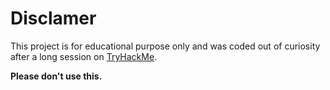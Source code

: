 # Disclamer
This project is for educational purpose only and was coded out of curiosity after a long session on [TryHackMe](https://tryhackme.com/).

**Please don't use this.**